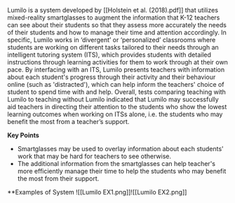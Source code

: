 Lumilo is a system developed by [[Holstein et al. (2018).pdf]] that utilizes mixed-reality smartglasses to augment the information that K-12 teachers can see about their students so that they assess more accurately the needs of their students and how to manage their time and attention accordingly. In specific, Lumilo works in ‘divergent’ or ‘personalized’ classrooms where students are working on different tasks tailored to their needs through an intelligent tutoring system (ITS), which provides students with detailed instructions through learning activities for them to work through at their own pace. By interfacing with an ITS, Lumilo presents teachers with information about each student's progress through their activity and their behaviour online (such as  'distracted'), which can help inform the teachers' choice of student to spend time with and help. Overall, tests comparing teaching with Lumilo to teaching without Lumilo indicated that Lumilo may successfully aid teachers in directing their attention to the students who show the lowest learning outcomes when working on ITSs alone, i.e. the students who may benefit the most from a teacher’s support.

**Key Points**
- Smartglasses may be used to overlay information about each students' work that may be hard for teachers to see otherwise.
- The additional information from the smartglasses can help teacher's more efficiently manage their time to help the students who may benefit the most from their support.

**Examples of System
![[Lumilo EX1.png]]![[Lumilo EX2.png]]